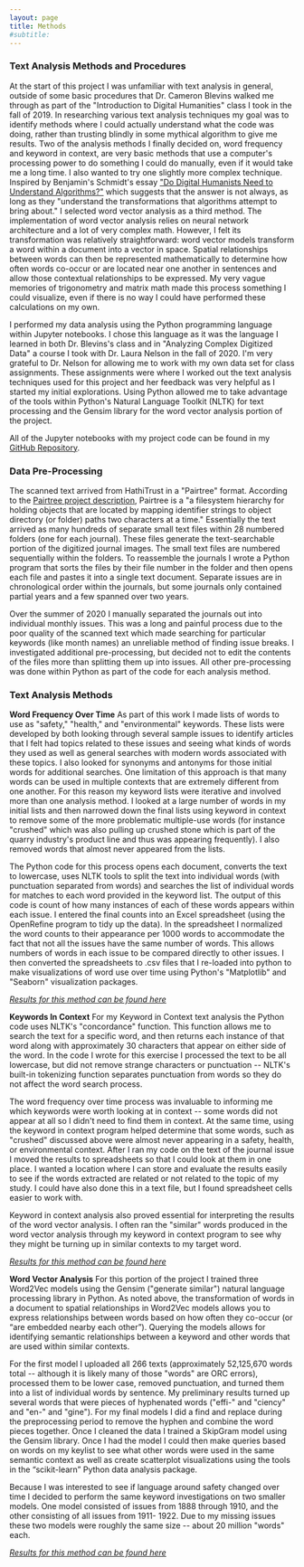 ```yaml
---
layout: page
title: Methods
#subtitle: 
---
```


### Text Analysis Methods and Procedures

At the start of this project I was unfamiliar with text analysis in general, outside of some basic procedures that Dr. Cameron Blevins walked me through as part of the "Introduction to Digital Humanities" class I took in the fall of 2019. In researching various text analysis techniques my goal was to identify methods where I could actually understand what the code was doing, rather than trusting blindly in some mythical algorithm to give me results. Two of the analysis methods I finally decided on, word frequency and keyword in context, are very basic methods that use a computer's processing power to do something I could do manually, even if it would take me a long time. I also wanted to try one slightly more complex technique. Inspired by Benjamin's Schmidt's essay ["Do Digital Humanists Need to Understand Algorithms?"](https://dhdebates.gc.cuny.edu/read/untitled/section/557c453b-4abb-48ce-8c38-a77e24d3f0bd#ch48) which suggests that the answer is not always, as long as they "understand the transformations that algorithms attempt to bring about." I selected word vector analysis as a third method. The implementation of word vector analysis relies on neural network architecture and a lot of very complex math. However, I felt its transformation was relatively straightforward: word vector models transform a word within a document into a vector in space. Spatial relationships between words can then be represented mathematically to determine how often words co-occur or are located near one another in sentences and allow those contextual relationships to be expressed. My very vague memories of trigonometry and matrix math made this process something I could visualize, even if there is no way I could have performed these calculations on my own.

I performed my data analysis using the Python programming language within Jupyter notebooks. I chose this language as it was the language I learned in both Dr. Blevins's class and in "Analyzing Complex Digitized Data" a course I took with Dr. Laura Nelson in the fall of 2020. I'm very grateful to Dr. Nelson for allowing me to work with my own data set for class assignments. These assignments were where I worked out the text analysis techniques used for this project and her feedback was very helpful as I started my initial explorations. Using Python allowed me to take advantage of the tools within Python's Natural Language Toolkit (NLTK) for text processing and the Gensim library for the word vector analysis portion of the project.


All of the Jupyter notebooks with my project code can be found in my [GitHub Repository](https://github.com/alsven/stonejournal_notebooks).

### Data Pre-Processing
 
The scanned text arrived from HathiTrust in a "Pairtree" format. According to the [Pairtree project description](https://pypi.org/project/Pairtree/), Pairtree is a "a filesystem hierarchy for holding objects that are located by mapping identifier strings to object directory (or folder) paths two characters at a time."  Essentially the text arrived as many hundreds of separate small text files within 28 numbered folders (one for each journal). These files generate the text-searchable portion of the digitized journal images. The small text files are numbered sequentially within the folders. To reassemble the journals I wrote a Python program that sorts the files by their file number in the folder and then opens each file and pastes it into a single text document. Separate issues are in chronological order within the journals, but some journals only contained partial years and a few spanned over two years.
 
Over the summer of 2020 I manually separated the journals out into individual monthly issues. This was a long and painful process due to the poor quality of the scanned text which made searching for particular keywords (like month names) an unreliable method of finding issue breaks. I investigated additional pre-processing, but decided not to edit the contents of the files more than splitting them up into issues. All other pre-processing was done within Python as part of the code for each analysis method.

### Text Analysis Methods

**Word Frequency Over Time**
As part of this work I made lists of words to use as "safety," "health," and "environmental" keywords. These lists were developed by both looking through several sample issues to identify articles that I felt had topics related to these issues and seeing what kinds of words they used as well as general searches with modern words associated with these topics. I also looked for synonyms and antonyms for those initial words for additional searches. One limitation of this approach is that many words can be used in multiple contexts that are extremely different from one another. For this reason my keyword lists were iterative and involved more than one analysis method. I looked at a large number of words in my initial lists and then narrowed down the final lists using keyword in context to remove some of the more problematic multiple-use words (for instance "crushed" which was also pulling up crushed stone which is part of the quarry industry's product line and thus was appearing frequently). I also removed words that almost never appeared from the lists.

The Python code for this process opens each document, converts the text to lowercase, uses NLTK tools to split the text into individual words (with punctuation separated from words) and searches the list of individual words for matches to each word provided in the keyword list. The output of this code is count of how many instances of each of these words appears within each issue. I entered the final counts into an Excel spreadsheet (using the OpenRefine program to tidy up the data). In the spreadsheet I normalized the word counts to their appearance per 1000 words to accommodate the fact that not all the issues have the same number of words. This allows numbers of words in each issue to be compared directly to other issues. I then converted the spreadsheets to .csv files that I re-loaded into python to make visualizations of word use over time using Python's "Matplotlib" and "Seaborn" visualization packages. 

*[Results for this method can be found here](https://alsven.github.io/reswordfreq/)*

**Keywords In Context**
For my Keyword in Context text analysis the Python code uses NLTK's "concordance" function. This function allows me to search the text for a specific word, and then returns each instance of that word along with approximately 30 characters that appear on either side of the word. In the code I wrote for this exercise I processed the text to be all lowercase, but did not remove strange characters or punctuation -- NLTK's built-in tokenizing function separates punctuation from words so they do not affect the word search process.

The word frequency over time process was invaluable to informing me which keywords were worth looking at in context -- some words did not appear at all so I didn't need to find them in context. At the same time, using the keyword in context program helped determine that some words, such as "crushed" discussed above were almost never appearing in a safety, health, or environmental context. After I ran my code on the text of the journal issue I moved the results to spreadsheets so that I could look at them in one place. I wanted a location where I can store and evaluate the results easily to see if the words extracted are related or not related to the topic of my study.  I could have also done this in a text file, but I found spreadsheet cells easier to work with.

Keyword in context analysis also proved essential for interpreting the results of the word vector analysis. I often ran the "similar" words produced in the word vector analysis through my keyword in context program to see why they might be turning up in similar contexts to my target word.

*[Results for this method can be found here](https://alsven.github.io/reskeywords/)*

**Word Vector Analysis**
For this portion of the project I trained three Word2Vec models using the Gensim ("generate similar") natural language processing library in Python. As noted above, the transformation of words in a document to spatial relationships in Word2Vec models allows you to express relationships between words based on how often they co-occur (or “are embedded nearby each other”). Querying the models allows for identifying semantic relationships between a keyword and other words that are used within similar contexts.

For the first model I uploaded all 266 texts (approximately 52,125,670 words total -- although it is likely many of those "words" are ORC errors), processed them to be lower case, removed punctuation, and turned them into a list of individual words by sentence.  My preliminary results turned up several words that were pieces of hyphenated words ("effi-" and "ciency" and "en-" and "gine"). For my final models I did a find and replace during the preprocessing period to remove the hyphen and combine the word pieces together. Once I cleaned the data I trained a SkipGram model using the Gensim library. Once I had the model I could then make queries based on words on my keylist to see what other words were used in the same semantic context as well as create scatterplot visualizations using the tools in the “scikit-learn” Python data analysis package.

Because I was interested to see if language around safety changed over time I decided to perform the same keyword investigations on two smaller models. One model consisted of issues from 1888 through 1910, and the other consisting of all issues from 1911- 1922. Due to my missing issues these two models were roughly the same size -- about 20 million "words" each.

*[Results for this method can be found here](https://alsven.github.io/reswordvec/)*